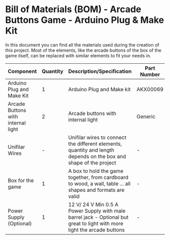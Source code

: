 # Bill of Materials (BOM) - Arcade Buttons Game - Arduino Plug & Make Kit

In this document you can find all the materials used during the creation of this project. Most of the elements, like the arcade buttons of the box of the game itself, can be replaced with similar elements to fit your needs in.

| Component                                    | Quantity | Description/Specification                                                                                                | Part Number | Link                                                                                                                     |
| -------------------------------------------- | -------- | ------------------------------------------------------------------------------------------------------------------------ | ----------- | ------------------------------------------------------------------------------------------------------------------------ |
| Arduino Plug and Make Kit                    | 1        | Arduino Plug and Make kit                                                                                                | AKX00069    | [Arduino Store](https://store.arduino.cc/products/plug-and-make-kit)                                                     |
| Arcade Buttons with internal light           | 2        | Arcade buttons with internal light                                                                                       | Generic     | [Italian Amazon Link](https://www.amazon.it/Glomora-Sostituzione-Illuminata-Distributori-Automatici/dp/B0CTDRTDWR/?th=1) |
| Unifilar Wires                               | -        | Unifilar wires to connect the different elements, quantity and length depends on the box and shape of the project        | -           | -                                                                                                                        |
| Box for the game                             | 1        | A box to hold the game together, from cardboard to wood, a wall, table ... all shapes and formats are valid              | -           | -                                                                                                                        |
| Power Supply (Optional)                      | 1        | 12 V/ 24 V Min 0.5 A Power Supply with male barrel jack - Optional but great to light with more light the arcade buttons | -           | -                                                                                                                        |